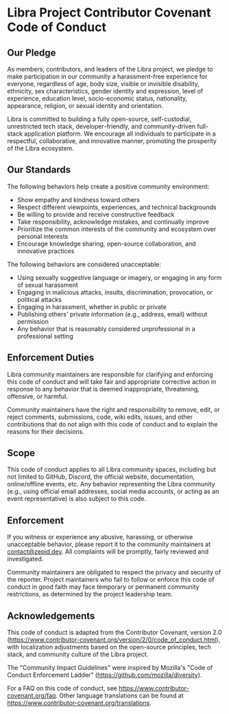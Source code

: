 # Libra Project Contributor Covenant Code of Conduct

## Our Pledge

As members, contributors, and leaders of the Libra project, we pledge to make participation in our community a harassment-free experience for everyone, regardless of age, body size, visible or invisible disability, ethnicity, sex characteristics, gender identity and expression, level of experience, education level, socio-economic status, nationality, appearance, religion, or sexual identity and orientation.

Libra is committed to building a fully open-source, self-custodial, unrestricted tech stack, developer-friendly, and community-driven full-stack application platform. We encourage all individuals to participate in a respectful, collaborative, and innovative manner, promoting the prosperity of the Libra ecosystem.

## Our Standards

The following behaviors help create a positive community environment:

* Show empathy and kindness toward others
* Respect different viewpoints, experiences, and technical backgrounds
* Be willing to provide and receive constructive feedback
* Take responsibility, acknowledge mistakes, and continually improve
* Prioritize the common interests of the community and ecosystem over personal interests
* Encourage knowledge sharing, open-source collaboration, and innovative practices

The following behaviors are considered unacceptable:

* Using sexually suggestive language or imagery, or engaging in any form of sexual harassment
* Engaging in malicious attacks, insults, discrimination, provocation, or political attacks
* Engaging in harassment, whether in public or private
* Publishing others' private information (e.g., address, email) without permission
* Any behavior that is reasonably considered unprofessional in a professional setting

## Enforcement Duties

Libra community maintainers are responsible for clarifying and enforcing this code of conduct and will take fair and appropriate corrective action in response to any behavior that is deemed inappropriate, threatening, offensive, or harmful.

Community maintainers have the right and responsibility to remove, edit, or reject comments, submissions, code, wiki edits, issues, and other contributions that do not align with this code of conduct and to explain the reasons for their decisions.

## Scope

This code of conduct applies to all Libra community spaces, including but not limited to GitHub, Discord, the official website, documentation, online/offline events, etc. Any behavior representing the Libra community (e.g., using official email addresses, social media accounts, or acting as an event representative) is also subject to this code.

## Enforcement

If you witness or experience any abusive, harassing, or otherwise unacceptable behavior, please report it to the community maintainers at contact@zepid.dev. All complaints will be promptly, fairly reviewed and investigated.

Community maintainers are obligated to respect the privacy and security of the reporter. Project maintainers who fail to follow or enforce this code of conduct in good faith may face temporary or permanent community restrictions, as determined by the project leadership team.

## Acknowledgements

This code of conduct is adapted from the Contributor Covenant, version 2.0 (https://www.contributor-covenant.org/version/2/0/code_of_conduct.html), with localization adjustments based on the open-source principles, tech stack, and community culture of the Libra project.

The "Community Impact Guidelines" were inspired by Mozilla's "Code of Conduct Enforcement Ladder" (https://github.com/mozilla/diversity).

For a FAQ on this code of conduct, see https://www.contributor-covenant.org/faq. Other language translations can be found at https://www.contributor-covenant.org/translations.